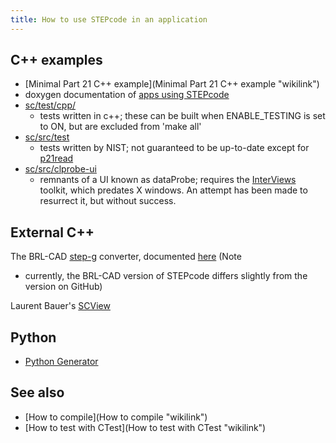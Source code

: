 ```yaml
---
title: How to use STEPcode in an application
---
```


C++ examples
------------

-   [Minimal Part 21 C++
    example](Minimal Part 21 C++ example "wikilink")
-   doxygen documentation of [apps using
    STEPcode](http://stepcode.org/stepcode-use-doxygen/)
-   [sc/test/cpp/](http://github.com/stepcode/stepcode/tree/master/test/cpp/)
    - tests written in c++; these can be built when ENABLE\_TESTING is
    set to ON, but are excluded from 'make all'
-   [sc/src/test](http://github.com/stepcode/stepcode/tree/master/src/test)
    - tests written by NIST; not guaranteed to be up-to-date except for
    [p21read](https://github.com/stepcode/stepcode/blob/master/src/test/p21read/p21read.cc#L138)
-   [sc/src/clprobe-ui](http://github.com/stepcode/stepcode/tree/master/src/clprobe-ui)
    - remnants of a UI known as dataProbe; requires the
    [InterViews](http://www.ivtools.org/ivtools/interviews.html)
    toolkit, which predates X windows. An attempt has been made to
    resurrect it, but without success.

External C++
------------

The BRL-CAD
[step-g](http://brlcad.svn.sourceforge.net/viewvc/brlcad/brlcad/trunk/src/conv/step/)
converter, documented
[here](http://stepcode.org/stepcode-use-doxygen/step-g_8cpp.html) (Note
- currently, the BRL-CAD version of STEPcode differs slightly from the
version on GitHub)

Laurent Bauer's [SCView](https://github.com/LaurentBauer/SCLView/wiki)

Python
------

-   [Python
    Generator](http://github.com/stepcode/stepcode/wiki/python-generator)

See also
--------

-   [How to compile](How to compile "wikilink")
-   [How to test with CTest](How to test with CTest "wikilink")

